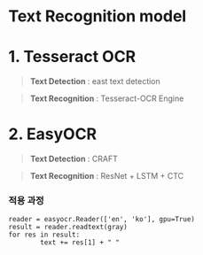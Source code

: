 # Text Recognition model
# 1. Tesseract OCR
> **Text Detection** : east text detection

> **Text Recognition** : Tesseract-OCR Engine
# 2. EasyOCR
> **Text Detection** : CRAFT

> **Text Recognition** : ResNet + LSTM + CTC
### 적용 과정
```
reader = easyocr.Reader(['en', 'ko'], gpu=True)
result = reader.readtext(gray)
for res in result:
        text += res[1] + " "
```



